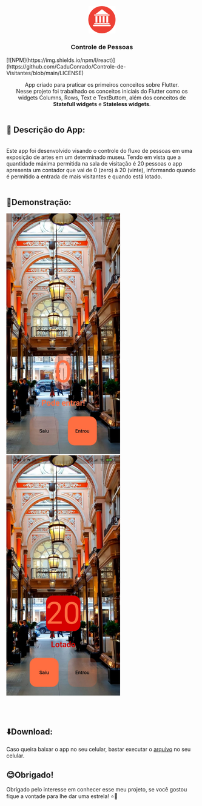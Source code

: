 <p align="center">
  <img src="./assets/icons/museum_icon.jpg" alt="ícone do app" width="72" height="72" />
</p>

<h3 align="center">Controle de Pessoas</h3>
[![NPM](https://img.shields.io/npm/l/react)](https://github.com/CaduConrado/Controle-de-Visitantes/blob/main/LICENSE) 

 <p align="center">
    App criado para praticar os primeiros conceitos sobre Flutter.
    <br>
    Nesse projeto foi trabalhado os conceitos iniciais do Flutter como os widgets Columns, Rows, Text e TextButtom, além dos conceitos de <strong>Statefull widgets</strong> e <strong>Stateless widgets</strong>.
    <br>
    <br>
  </p>

  ## 📝 Descrição do App:

<br>
    Este app foi desenvolvido visando o controle do fluxo de pessoas em uma exposição de artes em um determinado museu. Tendo em vista que a quantidade máxima permitida na sala de visitação é 20 pessoas o app apresenta um contador que vai de 0 (zero) à 20 (vinte), informando quando é permitido a entrada de mais visitantes e quando está lotado.
<br>
<br>

## 📱Demonstração: 
<p float="left">
  <img src="./assets/images/print_example1.jpeg" alt="Captura do app 1", style="width: 300px">
  <img src="./assets/images/print_example2.jpeg" alt="Captura do app 2", style="width: 300px">
</p>
<br>
<br>

## ⬇️Download:


Caso queira baixar o app no seu celular, bastar executar o [arquivo]() no seu celular.

## 😊Obrigado!

Obrigado pelo interesse em conhecer esse meu projeto, se você gostou fique a vontade para lhe dar uma estrela! ⭐🤗